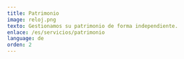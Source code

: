```yaml
---
title: Patrimonio
image: reloj.png
texto: Gestionamos su patrimonio de forma independiente.
enlace: /es/servicios/patrimonio
language: de
orden: 2
---
```

